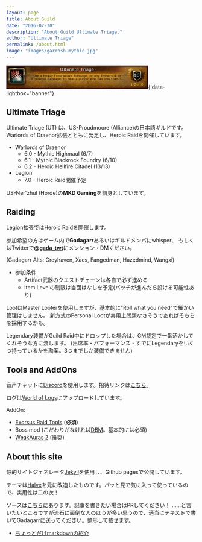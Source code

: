 ```yaml
---
layout: page
title: About Guild
date: "2016-07-30"
description: "About Guild Ultimate Triage."
author: "Ultimate Triage"
permalink: /about.html
image: "images/garrosh-mythic.jpg"
---
```


[![Ultimate Triage](images/utriage.jpg)](images/utriage.jpg){:data-lightbox="banner"}

## Ultimate Triage

Ultimate Triage (UT) は、US-Proudmoore (Alliance)の日本語ギルドです。
Warlords of Draenor拡張とともに発足し、Heroic Raidを開催しています。

- Warlords of Draenor
    - 6.0 - Mythic Highmaul (6/7)
    - 6.1 - Mythic Blackrock Foundry (6/10)
    - 6.2 - Heroic Hellfire Citadel (13/13)
- Legion
    - 7.0 - Heroic Raid開催予定

US-Ner'zhul (Horde)の**MKD Gaming**を前身としています。

## Raiding

Legion拡張ではHeroic Raidを開催します。

参加希望の方はゲーム内で**Gadagarr**あるいはギルドメンバにwhisper、
もしくはTwitterで[**@gada_twt**](https://twitter.com/gada_twt)にメンション・DMください。

(Gadagarr Alts: Greyhaven, Xacs, Fangedman, Hazedmind, Wangxi)

- 参加条件
    - Artifact武器のクエストチェーンは各自で必ず進める
    - Item Levelの制限は当面はなしを予定(パッチが進んだら設ける可能性あり)

LootはMaster Looterを使用しますが、基本的に"Roll what you need"で細かい管理はしません。
新方式のPersonal Lootが実用上問題なさそうであればそちらを採用するかも。

Legendary装備がGuild Raid中にドロップした場合は、GM裁定で一番活かしてくれそうな方に渡します。
(出席率・パフォーマンス・すでにLegendaryをいくつ持っているかを勘案。3つまでしか装備できません)

## Tools and AddOns

音声チャットに[Discord](https://discordapp.com/)を使用します。招待リンクは[こちら](https://discordapp.com/invite/01054r0A2JBGjMlKi)。

ログは[World of Logs](https://www.warcraftlogs.com/guilds/4199/)にアップロードしています。

AddOn:

- [Exorsus Raid Tools](https://mods.curse.com/addons/wow/exorsus-raid-tools) (**必須**)
- Boss mod (こだわりがなければ[DBM](https://mods.curse.com/addons/wow/deadly-boss-mods)。基本的には必須)
- [WeakAuras 2](https://mods.curse.com/addons/wow/weakauras-2) (推奨)

## About this site

静的サイトジェネレータ[Jekyll](https://jekyllrb.com/)を使用し、Github pagesで公開しています。

テーマは[Halve](https://github.com/TaylanTatli/Halve)を元に改造したものです。パッと見で気に入って使っているので、実用性は二の次！

ソースは[こちら](https://github.com/ymtszw/utriage)にあります。記事を書きたい場合はPRしてください！
……と言いたいところですが流石に面倒な人のほうが多い思うので、適当にテキストで書いてGadagarrに送ってください。整形して載せます。

- [ちょっとだけmarkdownの紹介](/how-to-post)
